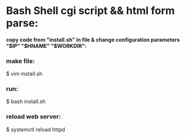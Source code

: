 # Bash Shell cgi script &amp;&amp; html form parse:
#### copy code from "install.sh" in file & change configuration parameters "$IP" "$HNAME" "$WORKDIR":

###  make file:
$ vim install.sh

### run:
$ bash install.sh

### reload web server:
$ systemctl reload httpd
